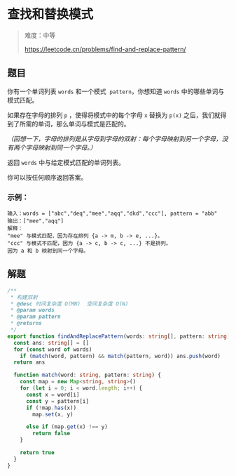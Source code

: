 # 查找和替换模式

> 难度：中等
>
> https://leetcode.cn/problems/find-and-replace-pattern/

## 题目

你有一个单词列表 `words` 和一个模式  `pattern`，你想知道 `words` 中的哪些单词与模式匹配。

如果存在字母的排列 `p` ，使得将模式中的每个字母 `x` 替换为 `p(x)` 之后，我们就得到了所需的单词，那么单词与模式是匹配的。

*（回想一下，字母的排列是从字母到字母的双射：每个字母映射到另一个字母，没有两个字母映射到同一个字母。）*

返回 `words` 中与给定模式匹配的单词列表。

你可以按任何顺序返回答案。

### 示例：

```
输入：words = ["abc","deq","mee","aqq","dkd","ccc"], pattern = "abb"
输出：["mee","aqq"]
解释：
"mee" 与模式匹配，因为存在排列 {a -> m, b -> e, ...}。
"ccc" 与模式不匹配，因为 {a -> c, b -> c, ...} 不是排列。
因为 a 和 b 映射到同一个字母。
```

## 解题

```ts 
/**
 * 构建双射
 * @desc 时间复杂度 O(MN)  空间复杂度 O(N)
 * @param words
 * @param pattern
 * @returns
 */
export function findAndReplacePattern(words: string[], pattern: string): string[] {
  const ans: string[] = []
  for (const word of words)
    if (match(word, pattern) && match(pattern, word)) ans.push(word)
  return ans

  function match(word: string, pattern: string) {
    const map = new Map<string, string>()
    for (let i = 0; i < word.length; i++) {
      const x = word[i]
      const y = pattern[i]
      if (!map.has(x))
        map.set(x, y)

      else if (map.get(x) !== y)
        return false
    }

    return true
  }
}
```